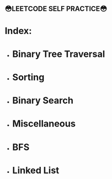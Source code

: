 ## 😳**LEETCODE SELF PRACTICE**😳
# Index:
* # Binary Tree Traversal
* # Sorting
* # Binary Search
* # Miscellaneous
* # BFS
* # Linked List